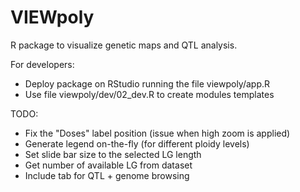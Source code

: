 # VIEWpoly

R package to visualize genetic maps and QTL analysis.

For developers:

* Deploy package on RStudio running the file viewpoly/app.R
* Use file viewpoly/dev/02_dev.R to create modules templates

TODO:

* Fix the "Doses" label position (issue when high zoom is applied)
* Generate legend on-the-fly (for different ploidy levels)
* Set slide bar size to the selected LG length
* Get number of available LG from dataset
* Include tab for QTL + genome browsing
